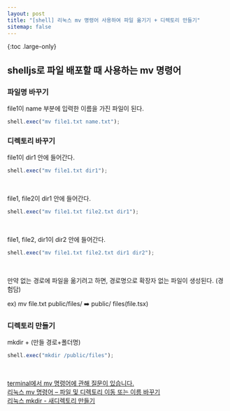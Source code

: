 ```yaml
---
layout: post
title: "[shell] 리눅스 mv 명령어 사용하여 파일 옮기기 + 디렉토리 만들기"
sitemap: false
---
```


{:toc .large-only}

## shelljs로 파일 배포할 때 사용하는 mv 명령어

### 파일명 바꾸기

file1이 name 부분에 입력한 이름을 가진 파일이 된다.

```js
shell.exec("mv file1.txt name.txt");
```

### 디렉토리 바꾸기

file1이 dir1 안에 들어간다.

```js
shell.exec("mv file1.txt dir1");
```

<br/>

file1, file2이 dir1 안에 들어간다.

```js
shell.exec("mv file1.txt file2.txt dir1");
```

<br/>

file1, file2, dir1이 dir2 안에 들어간다.

```js
shell.exec("mv file1.txt file2.txt dir1 dir2");
```

<br/>

만약 없는 경로에 파일을 옮기려고 하면, 경로명으로 확장자 없는 파일이 생성된다. (경험담)

ex) mv file.txt public/files/ ➡️ public/ files(file.tsx)

### 디렉토리 만들기

mkdir + (만들 경로+폴더명)

```js
shell.exec("mkdir /public/files");
```

<br/>

[terminal에서 mv 명령어에 관해 질문이 있습니다.](https://forum.ubuntu-kr.org/viewtopic.php?t=26301)<br/>
[리눅스 mv 명령어 – 파일 및 디렉토리 이동 또는 이름 바꾸기](https://jootc.com/p/202106033724)<br/>
[리눅스 mkdir - 새디렉토리 만들기](https://webdir.tistory.com/141)
